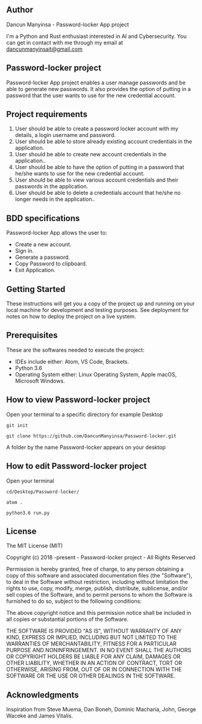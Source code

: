 ## Author
Dancun Manyinsa - Password-locker App project 

I'm a Python and Rust enthusiast interested in AI and Cybersecurity. You can get in contact with me through my email at dancunmanyinsait@gmail.com

## Password-locker project
Password-locker App project enables a user manage passwords and be able to generate new passwords. It also provides the option of putting in a password that the user wants to use for the new credential account.
 
## Project requirements
1. User should be able to create a password locker account with my details, a login username and password.
2. User should be able to store already existing account credentials in the application.
3. User should be able to create new account credentials in the application..
4. User should be able to have the option of putting in a password that he/she wants to use for the new credential account.
5. User should be able to view various account credentials and their passwords in the application.
6.  User should be able to delete a credentials account that he/she no longer needs in the application..
 

## BDD specifications

Password-locker App allows the user to:
* Create a new account.
* Sign in.
* Generate a password.
* Copy Password to clipboard.
* Exit Application.

## Getting Started

These instructions will get you a copy of the project up and running on your local machine for development and testing purposes. See deployment for notes on how to deploy the project on a live system.

## Prerequisites

These are the softwares needed to execute the project: 

* IDEs include either: Atom, VS Code, Brackets.
* Python 3.6
* Operating System either: Linux Operating System, Apple macOS, Microsoft Windows.


## How to view Password-locker project

Open your terminal to a specific directory for example Desktop

```git init```

```git clone https://github.com/DancunManyinsa/Password-locker.git```

A folder by the name Password-locker appears on your desktop


## How to edit Password-locker project

Open your terminal

```cd/Desktop/Password-locker/```

```atom .```

```python3.6 run.py```

## License


The MIT License (MIT)

Copyright (c) 2018 -present - Password-locker project - All Rights Reserved

Permission is hereby granted, free of charge, to any person obtaining a copy
of this software and associated documentation files (the "Software"), to deal
in the Software without restriction, including without limitation the rights
to use, copy, modify, merge, publish, distribute, sublicense, and/or sell
copies of the Software, and to permit persons to whom the Software is
furnished to do so, subject to the following conditions:

The above copyright notice and this permission notice shall be included in
all copies or substantial portions of the Software.

THE SOFTWARE IS PROVIDED "AS IS", WITHOUT WARRANTY OF ANY KIND, EXPRESS OR
IMPLIED, INCLUDING BUT NOT LIMITED TO THE WARRANTIES OF MERCHANTABILITY,
FITNESS FOR A PARTICULAR PURPOSE AND NONINFRINGEMENT. IN NO EVENT SHALL THE
AUTHORS OR COPYRIGHT HOLDERS BE LIABLE FOR ANY CLAIM, DAMAGES OR OTHER
LIABILITY, WHETHER IN AN ACTION OF CONTRACT, TORT OR OTHERWISE, ARISING FROM,
OUT OF OR IN CONNECTION WITH THE SOFTWARE OR THE USE OR OTHER DEALINGS IN
THE SOFTWARE.
## Acknowledgments

Inspiration from Steve Muema, Dan Boneh, Dominic Macharia, John, George Waceke and James Vitalis.


